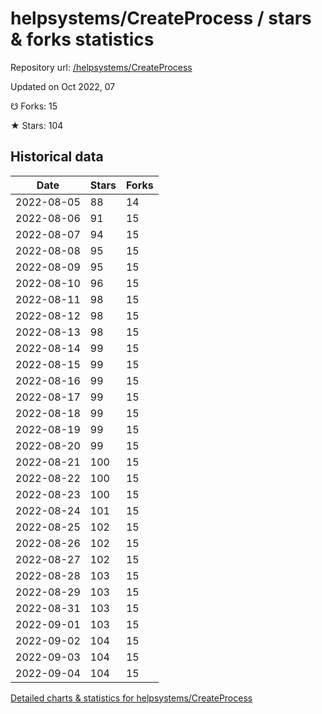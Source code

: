 # helpsystems/CreateProcess / stars & forks statistics

Repository url: [/helpsystems/CreateProcess](https://github.com/helpsystems/CreateProcess)

Updated on Oct 2022, 07

☋ Forks: 15

★ Stars: 104

## Historical data
| Date | Stars | Forks |
|------|-------|-------|
| 2022-08-05 | 88 | 14 | 
| 2022-08-06 | 91 | 15 | 
| 2022-08-07 | 94 | 15 | 
| 2022-08-08 | 95 | 15 | 
| 2022-08-09 | 95 | 15 | 
| 2022-08-10 | 96 | 15 | 
| 2022-08-11 | 98 | 15 | 
| 2022-08-12 | 98 | 15 | 
| 2022-08-13 | 98 | 15 | 
| 2022-08-14 | 99 | 15 | 
| 2022-08-15 | 99 | 15 | 
| 2022-08-16 | 99 | 15 | 
| 2022-08-17 | 99 | 15 | 
| 2022-08-18 | 99 | 15 | 
| 2022-08-19 | 99 | 15 | 
| 2022-08-20 | 99 | 15 | 
| 2022-08-21 | 100 | 15 | 
| 2022-08-22 | 100 | 15 | 
| 2022-08-23 | 100 | 15 | 
| 2022-08-24 | 101 | 15 | 
| 2022-08-25 | 102 | 15 | 
| 2022-08-26 | 102 | 15 | 
| 2022-08-27 | 102 | 15 | 
| 2022-08-28 | 103 | 15 | 
| 2022-08-29 | 103 | 15 | 
| 2022-08-31 | 103 | 15 | 
| 2022-09-01 | 103 | 15 | 
| 2022-09-02 | 104 | 15 | 
| 2022-09-03 | 104 | 15 | 
| 2022-09-04 | 104 | 15 | 


[Detailed charts & statistics for helpsystems/CreateProcess](https://reviewgithub.com/rep/helpsystems/CreateProcess)
